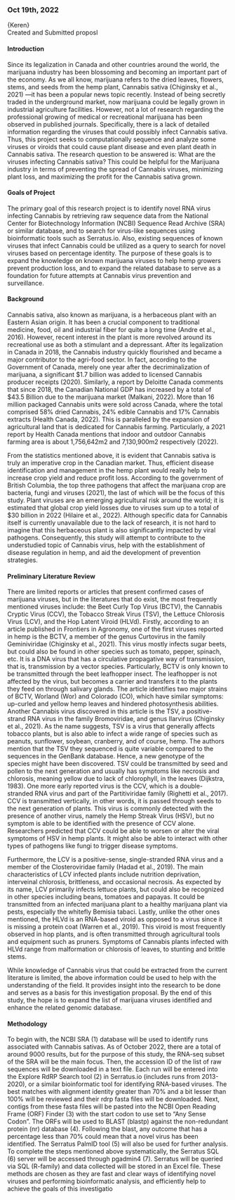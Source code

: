 ### Oct 19th, 2022  
{Keren}  
Created and Submitted proposl  
   
#### Introduction  
Since its legalization in Canada and other countries around the world, the marijuana industry
has been blossoming and becoming an important part of the economy. As we all know, marijuana
refers to the dried leaves, flowers, stems, and seeds from the hemp plant, Cannabis sativa
(Chiginsky et al., 2021) —it has been a popular news topic recently. Instead of being secretly
traded in the underground market, now marijuana could be legally grown in industrial agriculture
facilities. However, not a lot of research regarding the professional growing of medical or
recreational marijuana has been observed in published journals. Specifically, there is a lack of
detailed information regarding the viruses that could possibly infect Cannabis sativa. Thus, this
project seeks to computationally sequence and analyze some viruses or viroids that could cause
plant disease and even plant death in Cannabis sativa. The research question to be answered is:
What are the viruses infecting Cannabis sativa? This could be helpful for the Marijuana industry
in terms of preventing the spread of Cannabis viruses, minimizing plant loss, and maximizing the
profit for the Cannabis sativa grown.  
   
#### Goals of Project
The primary goal of this research project is to identify novel RNA virus infecting Cannabis
by retrieving raw sequence data from the National Center for Biotechnology Information (NCBI)
Sequence Read Archive (SRA) or similar database, and to search for virus-like sequences using
bioinformatic tools such as Serratus.io. Also, existing sequences of known viruses that infect
Cannabis could be utilized as a query to search for novel viruses based on percentage identity.
The purpose of these goals is to expand the knowledge on known marijuana viruses to help hemp
growers prevent production loss, and to expand the related database to serve as a foundation for
future attempts at Cannabis virus prevention and surveillance.  
   
#### Background
Cannabis sativa, also known as marijuana, is a herbaceous plant with an Eastern Asian
origin. It has been a crucial component to traditional medicine, food, oil and industrial fiber for
quite a long time (Andre et al., 2016). However, recent interest in the plant is more revolved
around its recreational use as both a stimulant and a depressant. After its legalization in Canada
in 2018, the Cannabis industry quickly flourished and became a major contributor to the
agri-food sector. In fact, according to the Government of Canada, merely one year after the
decriminalization of marijuana, a significant $1.7 billion was added to licensed Cannabis
producer receipts (2020). Similarly, a report by Deloitte Canada comments that since 2018, the
Canadian National GDP has increased by a total of $43.5 Billion due to the marijuana market
(Malkani, 2022). More than 16 million packaged Cannabis units were sold across Canada, where
the total comprised 58% dried Cannabis, 24% edible Cannabis and 17% Cannabis extracts
(Health Canada, 2022). This is paralleled by the expansion of agricultural land that is dedicated
for Cannabis farming. Particularly, a 2021 report by Health Canada mentions that indoor and
outdoor Cannabis farming area is about 1,756,642m2 and 7,130,900m2
respectively (2022).  
   
From the statistics mentioned above, it is evident that Cannabis sativa is truly an imperative
crop in the Canadian market. Thus, efficient disease identification and management in the hemp
plant would really help to increase crop yield and reduce profit loss. According to the
government of British Columbia, the top three pathogens that affect the marijuana crop are
bacteria, fungi and viruses (2021), the last of which will be the focus of this study. Plant viruses
are an emerging agricultural risk around the world; it is estimated that global crop yield losses
due to viruses sum up to a total of $30 billion in 2022 (Hilaire et al., 2022). Although specific
data for Cannabis itself is currently unavailable due to the lack of research, it is not hard to
imagine that this herbaceous plant is also significantly impacted by viral pathogens.
Consequently, this study will attempt to contribute to the understudied topic of Cannabis virus,
help with the establishment of disease regulation in hemp, and aid the development of prevention
strategies.  
   
#### Preliminary Literature Review
There are limited reports or articles that present confirmed cases of marijuana viruses, but
in the literatures that do exist, the most frequently mentioned viruses include: the Beet Curly Top
Virus (BCTV), the Cannabis Cryptic Virus (CCV), the Tobacco Streak Virus (TSV), the Lettuce
Chlorosis Virus (LCV), and the Hop Latent Viroid (HLVd).
Firstly, according to an article published in Frontiers in Agronomy, one of the first viruses
reported in hemp is the BCTV, a member of the genus Curtovirus in the family Geminiviridae
(Chiginsky et al., 2021). This virus mostly infects sugar beets, but could also be found in other
species such as tomato, pepper, spinach, etc. It is a DNA virus that has a circulative propagative
way of transmission, that is, transmission by a vector species. Particularly, BCTV is only known
to be transmitted through the beet leafhopper insect. The leafhopper is not affected by the virus,
but becomes a carrier and transfers it to the plants they feed on through salivary glands. The
article identifies two major strains of BCTV, Worland (Wor) and Colorado (CO), which have
similar symptoms: up-curled and yellow hemp leaves and hindered photosynthesis abilities.
Another Cannabis virus discovered in this article is the TSV, a positive-strand RNA virus
in the family Bromoviridae, and genus Ilarvirus (Chiginsky et al., 2021). As the name suggests,
TSV is a virus that generally affects tobacco plants, but is also able to infect a wide range of
species such as peanuts, sunflower, soybean, cranberry, and of course, hemp. The authors
mention that the TSV they sequenced is quite variable compared to the sequences in the
GenBank database. Hence, a new genotype of the species might have been discovered. TSV
could be transmitted by seed and pollen to the next generation and usually has symptoms like
necrosis and chlorosis, meaning yellow due to lack of chlorophyll, in the leaves (Dijkstra, 1983).
One more early reported virus is the CCV, which is a double-stranded RNA virus and part
of the Partitiviridae family (Righetti et al., 2017). CCV is transmitted vertically, in other words, it
is passed through seeds to the next generation of plants. This virus is commonly detected with
the presence of another virus, namely the Hemp Streak Virus (HSV), but no symptom is able to
be identified with the presence of CCV alone. Researchers predicted that CCV could be able to
worsen or alter the viral symptoms of HSV in hemp plants. It might also be able to interact with
other types of pathogens like fungi to trigger disease symptoms.
    
Furthermore, the LCV is a positive-sense, single-stranded RNA virus and a member of
the Closteroviridae family (Hadad et al., 2019). The main characteristics of LCV infected plants
include nutrition deprivation, interveinal chlorosis, brittleness, and occasional necrosis. As
expected by its name, LCV primarily infects lettuce plants, but could also be recognized in other
species including beans, tomatoes and papayas. It could be transmitted from an infected
marijuana plant to a healthy marijuana plant via pests, especially the whitefly Bemisia tabaci.
Lastly, unlike the other ones mentioned, the HLVd is an RNA-based viroid as opposed to
a virus since it is missing a protein coat (Warren et al., 2019). This viroid is most frequently
observed in hop plants, and is often transmitted through agricultural tools and equipment such as
pruners. Symptoms of Cannabis plants infected with HLVd range from malformation or chlorosis
of leaves, to stunting and brittle stems.  
    
While knowledge of Cannabis virus that could be extracted from the current literature is
limited, the above information could be used to help with the understanding of the field. It
provides insight into the research to be done and serves as a basis for this investigation proposal.
By the end of this study, the hope is to expand the list of marijuana viruses identified and
enhance the related genomic database.  
    
#### Methodology
To begin with, the NCBI SRA (1) database will be used to identify runs associated with
Cannabis sativas. As of October 2022, there are a total of around 9000 results, but for the
purpose of this study, the RNA-seq subset of the SRA will be the main focus. Then, the
accession ID of the list of raw sequences will be downloaded in a text file. Each run will be
entered into the Explore RdRP Search tool (2) in Serratus.io (includes runs from 2013-2020), or
a similar bioinformatic tool for identifying RNA-based viruses. The best matches with alignment
identity greater than 70% and a bit lesser than 100% will be reviewed and their rdrp fasta files
will be downloaded. Next, contigs from these fasta files will be pasted into the NCBI Open
Reading Frame (ORF) Finder (3) with the start codon to use set to “Any Sense Codon”. The
ORFs will be used to BLAST (blastp) against the non-redundant protein (nr) database (4).
Following the blast, any outcome that has a percentage less than 70% could mean that a novel
virus has been identified. The Serratus PalmID tool (5) will also be used for further analysis. To
complete the steps mentioned above systematically, the Serratus SQL (6) server will be accessed
through pgadmin4 (7). Serratus will be queried via SQL (R-family) and data collected will be
stored in an Excel file. These methods are chosen as they are fast and clear ways of identifying
novel viruses and performing bioinformatic analysis, and efficiently help to achieve the goals of
this investigatio
